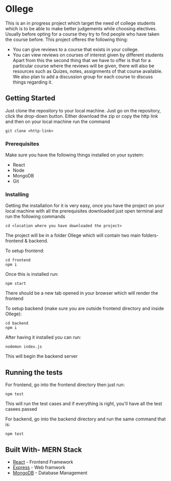 # Ollege
This is an in progress project which target the need of college students which is to be able to make better judgements while choosing electives. Usually before opting for a course they try to find people who have taken the course before. This project offeres the following thing:
- You can give reviews to a course that exists in your college.
- You can view reviews on courses of interest given by different students
  Apart from this the second thing that we have to offer is that for a particular course where the reviews will be given, there will also be resources such as Quizes, notes, assignments of that course available. We also plan to add a discussion group for each course to discuss things regarding it.

## Getting Started
Just clone the repository to your local machine. Just go on the repository, click the drop-down button. Either download the zip or copy the http link and then on your local machine run the command
```
git clone <http-link>
```

### Prerequisites
Make sure you have the following things installed on your system:
- React
- Node
- MongoDB
- Git

### Installing
Getting the installation for it is very easy, once you have the project on your local machine with all the prerequisites downloaded just open terminal and run the following commands
```
cd <location where you have downloaded the project>
```
The project will be in a folder Ollege which will contain two main folders- frontend & backend.

To setup frontend:
```
cd frontend
npm i
```
Once this is installed run:
```
npm start
```
There should be a new tab opened in your browser which will render the frontend

To setup backend (make sure you are outside frontend directory and inside Ollege):
```
cd backend
npm i
```
After having it installed you can run:
```
nodemon index.js
```
This will begin the backend server

## Running the tests
For frontend, go into the frontend directory then just run:
```
npm test
```
This will run the test cases and if everything is right, you'll have all the test casees passed

For backend, go into the backend directory and run the same command that is:
```
npm test
```

## Built With- MERN Stack
* [React](https://react.dev/) - Frontend Framework
* [Express](https://expressjs.com/) - Web framwork
* [MongoDB](https://www.mongodb.com/) - Database Management

